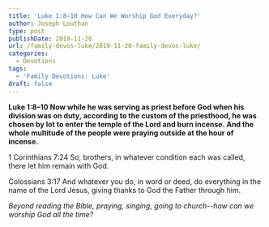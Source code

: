 ```yaml
---
title: 'Luke 1:8–10 How Can We Worship God Everyday?'
author: Joseph Louthan
type: post
publishDate: 2019-11-20
url: /family-devos-luke/2019-11-20-family-devos-luke/
categories:
  - Devotions
tags:
  - 'Family Devotions: Luke'
draft: false
---
```

**Luke 1:8–10 Now while he was serving as priest before God when his division was on duty, according to the custom of the priesthood, he was chosen by lot to enter the temple of the Lord and burn incense. And the whole multitude of the people were praying outside at the hour of incense.**

1 Corinthians 7:24 So, brothers, in whatever condition each was called, there let him remain with God.

Colossians 3:17 And whatever you do, in word or deed, do everything in the name of the Lord Jesus, giving thanks to God the Father through him.

*Beyond reading the Bible, praying, singing, going to church--how can we worship God all the time?*